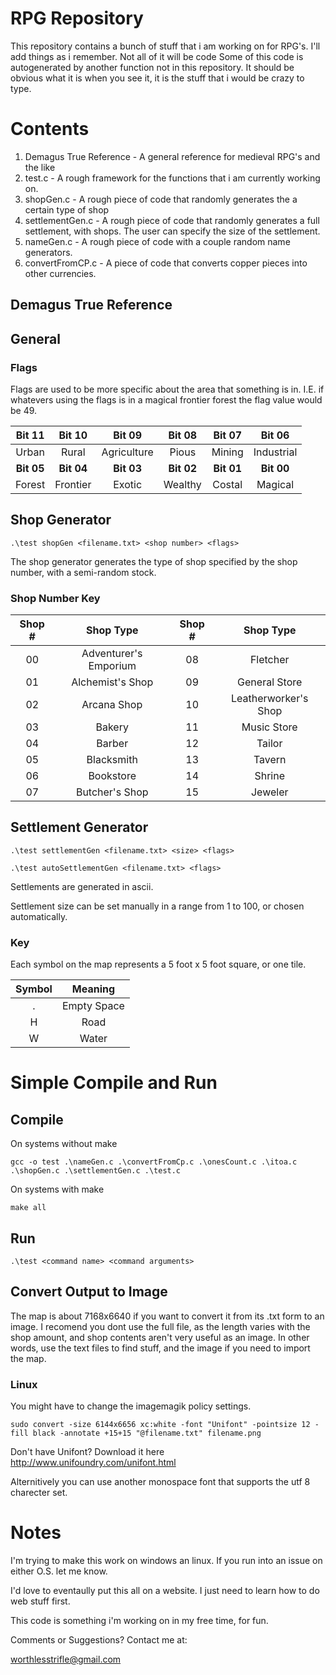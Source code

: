 # RPG Repository
This repository contains a bunch of stuff that i am working on for RPG's. I'll add things as i remember. Not all of it will be code
Some of this code is autogenerated by another function not in this repository. It should be obvious what it is when you see it, it is the stuff that i would be crazy to type.
# Contents
  1. Demagus True Reference - A general reference for medieval RPG's and the like
  2. test.c - A rough framework for the functions that i am currently working on.
  3. shopGen.c - A rough piece of code that randomly generates the a certain type of shop
  4. settlementGen.c - A rough piece of code that randomly generates a full settlement, with shops. The user can specify the size of the settlement.
  5. nameGen.c - A rough piece of code with a couple random name generators.
  6. convertFromCP.c - A piece of code that converts copper pieces into other currencies.
## Demagus True Reference

## General
### Flags
Flags are used to be more specific about the area that something is in. I.E. if whatevers using the flags is in a magical frontier forest the flag value would be 49.

|**Bit 11**  |**Bit 10**  |**Bit 09**  |**Bit 08**  |**Bit 07**  |**Bit 06**  |
|:----------:|:----------:|:----------:|:----------:|:----------:|:----------:|
|Urban       |Rural       |Agriculture |Pious       |Mining      |Industrial  |
|**Bit 05**  |**Bit 04**  |**Bit 03**  |**Bit 02**  |**Bit 01**  |**Bit 00**  |
|Forest      |Frontier    |Exotic      |Wealthy     |Costal      |Magical     |


## Shop Generator
`.\test shopGen <filename.txt> <shop number> <flags>`

The shop generator generates the type of shop specified by the shop number, with a semi-random stock.

### Shop Number Key
| Shop # | Shop Type | Shop # | Shop Type |
|:-:|:-:|:-:|:-:|
00 | Adventurer's Emporium | 08 | Fletcher
01 | Alchemist's Shop | 09 | General Store
02 | Arcana Shop | 10 | Leatherworker's Shop
03 | Bakery | 11 | Music Store
04 | Barber | 12 | Tailor
05 | Blacksmith | 13 | Tavern
06 | Bookstore | 14 | Shrine
07 | Butcher's Shop | 15 | Jeweler

## Settlement Generator
`.\test settlementGen <filename.txt> <size> <flags>`

`.\test autoSettlementGen <filename.txt> <flags>`

Settlements are generated in ascii.

Settlement size can be set manually in a range from 1 to 100, or chosen automatically.


### Key

Each symbol on the map represents a 5 foot x 5 foot square, or one tile.

|Symbol| Meaning
|:-:|:-----------:|
| . | Empty Space |
| H | Road        |
| W | Water       |

# Simple Compile and Run
## Compile
On systems without make

`gcc -o test .\nameGen.c .\convertFromCp.c .\onesCount.c .\itoa.c .\shopGen.c .\settlementGen.c .\test.c`

On systems with make

`make all`

## Run
`.\test <command name> <command arguments>`

## Convert Output to Image
The map is about 7168x6640 if you want to convert it from its .txt form to an image. I recomend you dont use the full file, as the length varies with the shop amount, and shop contents aren't very useful as an image. In other words, use the text files to find stuff, and the image if you need to import the map.
### Linux
You might have to change the imagemagik policy settings.

`sudo convert -size 6144x6656 xc:white -font "Unifont" -pointsize 12 -fill black -annotate +15+15 "@filename.txt" filename.png`

Don't have Unifont? Download it here http://www.unifoundry.com/unifont.html

Alternitively you can use another monospace font that supports the utf 8 charecter set.

# Notes
I'm trying to make this work on windows an linux. If you run into an issue on either O.S. let me know.

I'd love to eventaully put this all on a website. I just need to learn how to do web stuff first.

This code is something i'm working on in my free time, for fun.

Comments or Suggestions? Contact me at:

worthlesstrifle@gmail.com
